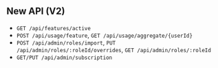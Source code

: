 ## New API (V2)

- `GET /api/features/active`
- `POST /api/usage/feature`, `GET /api/usage/aggregate/{userId}`
- `POST /api/admin/roles/import`, `PUT /api/admin/roles/:roleId/overrides`, `GET /api/admin/roles/:roleId`
- `GET/PUT /api/admin/subscription`

